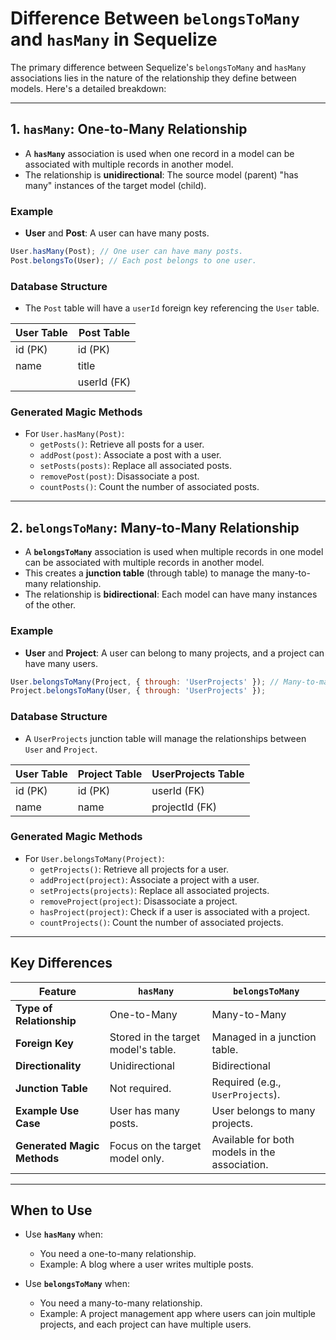 # Difference Between `belongsToMany` and `hasMany` in Sequelize

The primary difference between Sequelize's `belongsToMany` and `hasMany` associations lies in the nature of the relationship they define between models. Here's a detailed breakdown:

---

## 1. `hasMany`: One-to-Many Relationship
- A **`hasMany`** association is used when one record in a model can be associated with multiple records in another model.
- The relationship is **unidirectional**: The source model (parent) "has many" instances of the target model (child).

### **Example**
- **User** and **Post**: A user can have many posts.

```javascript
User.hasMany(Post); // One user can have many posts.
Post.belongsTo(User); // Each post belongs to one user.
```

### **Database Structure**
- The `Post` table will have a `userId` foreign key referencing the `User` table.

| **User Table**  | **Post Table**   |
|------------------|------------------|
| id (PK)          | id (PK)          |
| name             | title            |
|                  | userId (FK)      |

### **Generated Magic Methods**
- For `User.hasMany(Post)`:
  - `getPosts()`: Retrieve all posts for a user.
  - `addPost(post)`: Associate a post with a user.
  - `setPosts(posts)`: Replace all associated posts.
  - `removePost(post)`: Disassociate a post.
  - `countPosts()`: Count the number of associated posts.

---

## 2. `belongsToMany`: Many-to-Many Relationship
- A **`belongsToMany`** association is used when multiple records in one model can be associated with multiple records in another model.
- This creates a **junction table** (through table) to manage the many-to-many relationship.
- The relationship is **bidirectional**: Each model can have many instances of the other.

### **Example**
- **User** and **Project**: A user can belong to many projects, and a project can have many users.

```javascript
User.belongsToMany(Project, { through: 'UserProjects' }); // Many-to-many association
Project.belongsToMany(User, { through: 'UserProjects' });
```

### **Database Structure**
- A `UserProjects` junction table will manage the relationships between `User` and `Project`.

| **User Table**  | **Project Table** | **UserProjects Table** |
|------------------|-------------------|-------------------------|
| id (PK)          | id (PK)           | userId (FK)            |
| name             | name              | projectId (FK)         |

### **Generated Magic Methods**
- For `User.belongsToMany(Project)`:
  - `getProjects()`: Retrieve all projects for a user.
  - `addProject(project)`: Associate a project with a user.
  - `setProjects(projects)`: Replace all associated projects.
  - `removeProject(project)`: Disassociate a project.
  - `hasProject(project)`: Check if a user is associated with a project.
  - `countProjects()`: Count the number of associated projects.

---

## Key Differences

| Feature                        | `hasMany`                                | `belongsToMany`                         |
|--------------------------------|------------------------------------------|-----------------------------------------|
| **Type of Relationship**       | One-to-Many                             | Many-to-Many                            |
| **Foreign Key**                | Stored in the target model's table.      | Managed in a junction table.            |
| **Directionality**             | Unidirectional                          | Bidirectional                           |
| **Junction Table**             | Not required.                           | Required (e.g., `UserProjects`).        |
| **Example Use Case**           | User has many posts.                    | User belongs to many projects.          |
| **Generated Magic Methods**    | Focus on the target model only.          | Available for both models in the association. |

---

## When to Use

- Use **`hasMany`** when:
  - You need a one-to-many relationship.
  - Example: A blog where a user writes multiple posts.

- Use **`belongsToMany`** when:
  - You need a many-to-many relationship.
  - Example: A project management app where users can join multiple projects, and each project can have multiple users.
